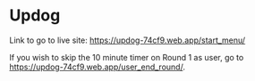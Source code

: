 # Updog
Link to go to live site: https://updog-74cf9.web.app/start_menu/

If you wish to skip the 10 minute timer on Round 1 as user, go to https://updog-74cf9.web.app/user_end_round/.
